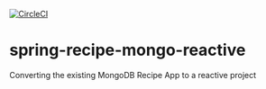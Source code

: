 [![CircleCI](https://circleci.com/gh/juliann/spring-recipe-mongo-reactive/tree/main.svg?style=svg)](https://circleci.com/gh/juliann/spring-recipe-mongo-reactive/tree/main)

# spring-recipe-mongo-reactive
Converting the existing MongoDB Recipe App to a reactive project
